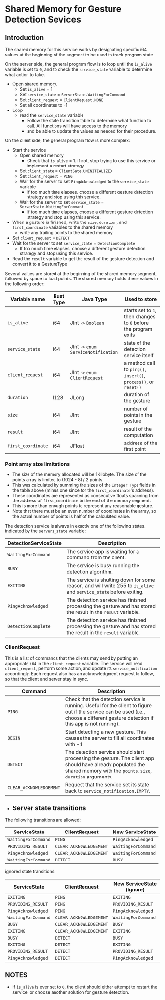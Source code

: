 # Shared Memory for Gesture Detection Sevices

## Introduction
The shared memory for this service works by designating specific i64 values at the beginning of the segment to be used
to track program state.

On the server side, the general program flow is to loop until the `is_alive` variable is set to `0`, and to check the `service_state`
variable to determine what action to take.
- Open shared memory.
  - Set `is_alive` = 1
  - Set `service_state` = `ServerState.WaitingForCommand`
  - Set `client_request` = `ClientRequest.NONE`
  - Set all coordinates to -1
- Loop
  - read the `service_state` variable
    - Follow the state transition table to determine what function to call. All functions will have access to the memory
    - and be able to update the values as needed for their procedure.

On the client side, the general program flow is more complex:
- Start the service
  - Open shared memory
    - Check that `is_alive` = 1. if not, stop trying to use this service or implement a restart
      strategy.
  - Set `client_state` = `ClientSate.UNINITIALIZED`
  - Set `client_request` = `PING`
  - Wait for the server to set `PingAcknowledged` to the `service_state` variable
    - If too much time elapses, choose a different gesture detection strategy and stop using this service.
  - Wait for the server to set `service_state` = `ServerState.WaitingForCommand`
    - If too much time elapses, choose a different gesture detection strategy and stop using this service.
- When a gesture is finished, write the `size`, `duration`, and `first_coordinate` variables to the shared memory
  - write any trailing points to the shared memory
- Set `client_request` = `DETECT`
- Wait for the server to set `service_state` = `DetectionComplete`
  - If too much time elapses, choose a different gesture detection strategy and stop using this service.
- Read the `result` variable to get the result of the gesture detection and convert it to a GestureType

Several values are stored at the beginning of the shared memory segment, followed by space to load points.
The shared memory holds these values in the following order:

| Variable name      | Rust Type | Java Type                            | Used to store                                                    |
|--------------------|-----------|--------------------------------------|------------------------------------------------------------------|
| `is_alive`         | i64       | JInt `->` `Boolean`                  | starts set to `1`, then changes to `0` before the program exits  |
| `service_state`    | i64       | JInt `->` `enum ServiceNotification` | state of the detection service itself                            |
| `client_request`   | i64       | JInt `->` `enum ClientRequest`       | a method call to `ping()`, `insert()`, `process()`, or `reset()` |
| `duration`         | l128      | JLong                                | duration of the gesture                                          |
| `size`             | i64       | JInt                                 | number of points in the gesture                                  |
| `result`           | i64       | JInt                                 | result of the computation                                        |
| `first_coordinate` | i64       | JFloat                               | address of the first point                                       |

### Point array size limitations
- The size of the memory allocated will be 1Kilobyte. The size of the points array is limited to (1024 - 8) / 2 points.
- This was calculated by summing the sizes of the `Integer Type` fields in the table above (minus one since for the `first_coordinate`'s
address).
- These coordinates are represented as consecutive floats spanning from the address of `first_coordinate` to the end of the memory segment.
- This is more than enough points to represent any reasonable gesture.
- Note that there must be an even number of coordinates in the array, so the actual number of points is half of the calculated
  value.

The detection service is always in exactly one of the following states, indicated by the `servers_state` variable:

| DetectionServiceState | Description                                                                                                        |
|-----------------------|--------------------------------------------------------------------------------------------------------------------|
| `WaitingForCommand` | The service app is waiting for a command from the client.                                                          |
| `BUSY`                | The service is busy running the detection algorithm.                                                               |
| `EXITING`             | The service is shutting down for some reason, and will write 255 to `is_alive` and `service_state` before exiting. |
| `PingAcknowledged`   | The detection service has finished processing the gesture and has stored the result in the `result` variable.      |
| `DetectionComplete`  | The detection service has finished processing the gesture and has stored the result in the `result` variable.      |

### ClientRequest
This is a list of commands that the clients may send by putting an appropriate `i64` in the `client_request` variable.
The service will read `client_request`, perform some action, and update its `service_notification` accordingly. Each
request also has an acknowledgment request to follow, so that the client and server stay in sync.

| Command       | Description                                                                                                                                                                          |
|---------------|--------------------------------------------------------------------------------------------------------------------------------------------------------------------------------------|
| `PING`        | Check that the detection service is running. Useful for the client to figure out if the service can be used (i.e., choose a different gesture detection if this app is not running). |
| `BEGIN`       | Start detecting a new gesture. This causes the server to fill all coordinates with -1                                                                                                |
| `DETECT`      | The detection service should start processing the gesture. The client app should have already populated the shared memory with the `points`, `size`, `duration` arguments.           |
| `CLEAR_ACKNOWLEDGEMENT` | Request that the service set its state back to `service_notification.EMPTY`.                                                                                                         |


- ## Server state transitions
The following transitions are allowed:

| ServiceState          | ClientRequest   |   New ServiceState             |
|-----------------------|-----------------|--------------------------------|
| `WaitingForCommand` | `PING`          | `PingAcknowledged`            |
| `PROVIDING_RESULT`    | `CLEAR_ACKNOWLEDGEMENT`   | `WaitingForCommand`          |
| `PingAcknowledged`   | `CLEAR_ACKNOWLEDGEMENT`   | `WaitingForCommand`          |
| `WaitingForCommand` | `DETECT`        | `BUSY`                         |

ignored state transitions:

| ServiceState          | ClientRequest   | New ServiceState (ignore)    |
|-----------------------|-----------------|------------------------------|
| `EXITING`             | `PING`          | `EXITING`                    |
| `PROVIDING_RESULT`    | `PING`          | `PROVIDING_RESULT`           |
| `PingAcknowledged`   | `PING`          | `PingAcknowledged`          |
| `WaitingForCommand` | `CLEAR_ACKNOWLEDGEMENT`   | `WaitingForCommand`        |
| `BUSY`                | `CLEAR_ACKNOWLEDGEMENT`   | `BUSY`                       |
| `EXITING`             | `CLEAR_ACKNOWLEDGEMENT`   | `EXITING`                    |
| `BUSY`                | `DETECT`        | `BUSY`                       |
| `EXITING`             | `DETECT`        | `EXITING`                    |
| `PROVIDING_RESULT`    | `DETECT`        | `PROVIDING_RESULT`           |
| `PingAcknowledged`   | `DETECT`        | `PingAcknowledged`          |

## NOTES
- If `is_alive` is ever set to `0`, the client should either attempt to restart the service, or choose another solution for
  gesture detection.


